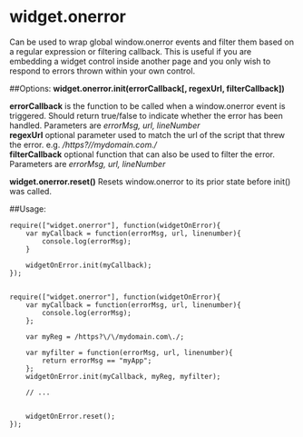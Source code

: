 # widget.onerror

Can be used to wrap global window.onerror events and filter them based on a regular expression or filtering callback.  This is useful if you are embedding a widget control inside another page and you only wish to respond to errors thrown within your own control.

##Options:
**widget.onerror.init(errorCallback[, regexUrl, filterCallback])**

**errorCallback** is the function to be called when a window.onerror event is triggered. Should return true/false to indicate whether the error has been handled. Parameters are *errorMsg, url, lineNumber*  
**regexUrl** optional parameter used to match the url of the script that threw the error.  e.g. */https?\/\/mydomain.com\./*  
**filterCallback** optional function that can also be used to filter the error.  Parameters are *errorMsg, url, lineNumber*  

**widget.onerror.reset()**
Resets window.onerror to its prior state before init() was called.

##Usage:
```
require(["widget.onerror"], function(widgetOnError){
    var myCallback = function(errorMsg, url, linenumber){
        console.log(errorMsg);
    }

    widgetOnError.init(myCallback);
});


require(["widget.onerror"], function(widgetOnError){
    var myCallback = function(errorMsg, url, linenumber){
        console.log(errorMsg);
    };

    var myReg = /https?\/\/mydomain.com\./;

    var myfilter = function(errorMsg, url, linenumber){
        return errorMsg == "myApp";
    };    
    widgetOnError.init(myCallback, myReg, myfilter);

    // ...


    widgetOnError.reset();
});

```

